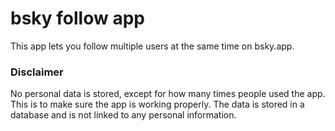 # bsky follow app

This app lets you follow multiple users at the same time on bsky.app.


### Disclaimer
No personal data is stored, except for how many times people used the app. This is to make sure the app is working properly. The data is stored in a database and is not linked to any personal information.
